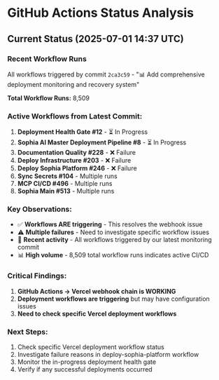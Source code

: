 # GitHub Actions Status Analysis

## Current Status (2025-07-01 14:37 UTC)

### Recent Workflow Runs
All workflows triggered by commit `2ca3c59` - "📊 Add comprehensive deployment monitoring and recovery system"

**Total Workflow Runs:** 8,509

### Active Workflows from Latest Commit:
1. **Deployment Health Gate #12** - ⏳ In Progress
2. **Sophia AI Master Deployment Pipeline #8** - ⏳ In Progress
3. **Documentation Quality #228** - ❌ Failure
4. **Deploy Infrastructure #203** - ❌ Failure
5. **Deploy Sophia Platform #246** - ❌ Failure
6. **Sync Secrets #104** - Multiple runs
7. **MCP CI/CD #496** - Multiple runs
8. **Sophia Main #513** - Multiple runs

### Key Observations:
- ✅ **Workflows ARE triggering** - This resolves the webhook issue
- ⚠️ **Multiple failures** - Need to investigate specific workflow issues
- 🔄 **Recent activity** - All workflows triggered by our latest monitoring commit
- 📊 **High volume** - 8,509 total workflow runs indicates active CI/CD

### Critical Findings:
1. **GitHub Actions → Vercel webhook chain is WORKING**
2. **Deployment workflows are triggering** but may have configuration issues
3. **Need to check specific Vercel deployment workflows**

### Next Steps:
1. Check specific Vercel deployment workflow status
2. Investigate failure reasons in deploy-sophia-platform workflow
3. Monitor the in-progress deployment health gate
4. Verify if any successful deployments occurred
